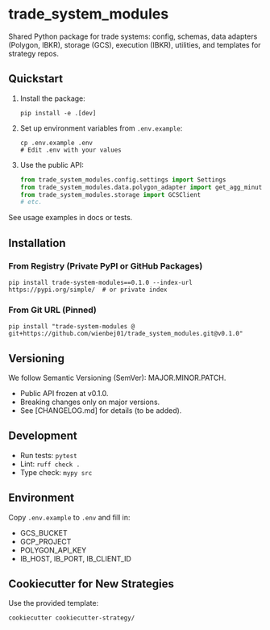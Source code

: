 # trade_system_modules

Shared Python package for trade systems: config, schemas, data adapters (Polygon, IBKR), storage (GCS), execution (IBKR), utilities, and templates for strategy repos.

## Quickstart

1. Install the package:
   ```
   pip install -e .[dev]
   ```

2. Set up environment variables from `.env.example`:
   ```
   cp .env.example .env
   # Edit .env with your values
   ```

3. Use the public API:
   ```python
   from trade_system_modules.config.settings import Settings
   from trade_system_modules.data.polygon_adapter import get_agg_minute
   from trade_system_modules.storage import GCSClient
   # etc.
   ```

See usage examples in docs or tests.

## Installation

### From Registry (Private PyPI or GitHub Packages)
```
pip install trade-system-modules==0.1.0 --index-url https://pypi.org/simple/  # or private index
```

### From Git URL (Pinned)
```
pip install "trade-system-modules @ git+https://github.com/wienbej01/trade_system_modules.git@v0.1.0"
```

## Versioning

We follow Semantic Versioning (SemVer): MAJOR.MINOR.PATCH.
- Public API frozen at v0.1.0.
- Breaking changes only on major versions.
- See [CHANGELOG.md] for details (to be added).

## Development

- Run tests: `pytest`
- Lint: `ruff check .`
- Type check: `mypy src`

## Environment

Copy `.env.example` to `.env` and fill in:
- GCS_BUCKET
- GCP_PROJECT
- POLYGON_API_KEY
- IB_HOST, IB_PORT, IB_CLIENT_ID

## Cookiecutter for New Strategies

Use the provided template:
```
cookiecutter cookiecutter-strategy/